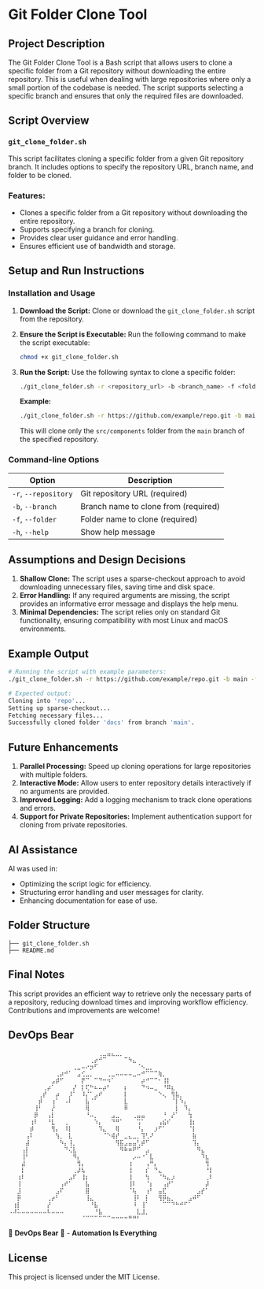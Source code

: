 # Git Folder Clone Tool

## Project Description
The Git Folder Clone Tool is a Bash script that allows users to clone a specific folder from a Git repository without downloading the entire repository. This is useful when dealing with large repositories where only a small portion of the codebase is needed. The script supports selecting a specific branch and ensures that only the required files are downloaded.

## Script Overview

### `git_clone_folder.sh`
This script facilitates cloning a specific folder from a given Git repository branch. It includes options to specify the repository URL, branch name, and folder to be cloned.

### Features:
- Clones a specific folder from a Git repository without downloading the entire repository.
- Supports specifying a branch for cloning.
- Provides clear user guidance and error handling.
- Ensures efficient use of bandwidth and storage.

## Setup and Run Instructions

### Installation and Usage
1. **Download the Script:** Clone or download the `git_clone_folder.sh` script from the repository.

2. **Ensure the Script is Executable:** Run the following command to make the script executable:
   ```bash
   chmod +x git_clone_folder.sh
   ```

3. **Run the Script:** Use the following syntax to clone a specific folder:
   ```bash
   ./git_clone_folder.sh -r <repository_url> -b <branch_name> -f <folder_path>
   ```

   **Example:**
   ```bash
   ./git_clone_folder.sh -r https://github.com/example/repo.git -b main -f src/components
   ```

   This will clone only the `src/components` folder from the `main` branch of the specified repository.

### Command-line Options
| Option | Description |
|--------|-------------|
| `-r`, `--repository` | Git repository URL (required) |
| `-b`, `--branch` | Branch name to clone from (required) |
| `-f`, `--folder` | Folder name to clone (required) |
| `-h`, `--help` | Show help message |

## Assumptions and Design Decisions
1. **Shallow Clone:** The script uses a sparse-checkout approach to avoid downloading unnecessary files, saving time and disk space.
2. **Error Handling:** If any required arguments are missing, the script provides an informative error message and displays the help menu.
3. **Minimal Dependencies:** The script relies only on standard Git functionality, ensuring compatibility with most Linux and macOS environments.

## Example Output
```bash
# Running the script with example parameters:
./git_clone_folder.sh -r https://github.com/example/repo.git -b main -f docs

# Expected output:
Cloning into 'repo'...
Setting up sparse-checkout...
Fetching necessary files...
Successfully cloned folder 'docs' from branch 'main'.
```

## Future Enhancements
1. **Parallel Processing:** Speed up cloning operations for large repositories with multiple folders.
2. **Interactive Mode:** Allow users to enter repository details interactively if no arguments are provided.
3. **Improved Logging:** Add a logging mechanism to track clone operations and errors.
4. **Support for Private Repositories:** Implement authentication support for cloning from private repositories.

## AI Assistance
AI was used in:
- Optimizing the script logic for efficiency.
- Structuring error handling and user messages for clarity.
- Enhancing documentation for ease of use.

## Folder Structure
```
├── git_clone_folder.sh
├── README.md
```

## Final Notes
This script provides an efficient way to retrieve only the necessary parts of a repository, reducing download times and improving workflow efficiency. Contributions and improvements are welcome!

## DevOps Bear

```
⠀⠀⠀⠀⠀⠀⠀⠀⠀⠀⠀⠀⠀⠀⠀⠀⠀⠀⠀⠀⠀⢀⣀⣤⣄⣀⡀⠀⠀⠀⠀⠀⠀⠀⠀⠀⠀⠀⠀⠀⠀⠀⠀⠀⠀⠀⠀⠀⠀
⠀⠀⠀⠀⠀⠀⠀⠀⠀⠀⠀⠀⠀⠀⠀⠀⠀⠀⠀⢀⡴⠚⠉⠀⠀⠀⠀⠉⠳⣄⠀⠀⠀⠀⠀⠀⠀⠀⠀⠀⠀⠀⠀⠀⠀⠀⠀⠀⠀
⠀⠀⠀⠀⠀⠀⠀⠀⠀⠀⠀⠀⠀⠀⠀⢀⣀⠤⠔⡲⠋⠀⠀⠀⠀⠀⠀⠀⠀⠀⠈⠢⣀⡀⠀⠀⠀⠀⠀⠀⠀⠀⠀⠀⠀⠀⠀⠀⠀
⠀⠀⠀⠀⠀⠀⠀⠀⠀⠀⠀⢀⡴⠚⠁⠀⣠⢊⣀⡀⠀⠀⠀⢀⣀⠤⠤⠤⠤⣀⠤⠚⠉⠉⠉⢷⡀⠀⠀⠀⠀⠀⠀⠀⠀⠀⠀⠀
⠀⠀⠀⠀⠀⠀⠀⠀⠀⠀⣠⡾⠋⠀⠀⠀⠀⡟⠉⠀⠉⠙⠒⠲⠁⠀⠀⠀⠀⠀⠀⡴⠚⠉⠉⠂⢸⡇⠀⠀⠀⠀⠀⠀⠀⠀⠀⠀⠀
⠀⠀⠀⠀⠀⠀⠀⠀⢀⡴⠁⠀⠀⠀⠀⡜⠀⡇⢏⠓⠦⠤⡴⠃⠀⠀⠀⡆⠀⠀⠀⠙⠲⠤⣀⠀⠘⠿⣆⠀⠀⠀⠀⠀⠀⠀⠀⠀⠀
⠀⠀⠀⠀⠀⠀⠀⢀⡞⠀⠀⡴⠀⠀⡸⠁⠀⠸⡌⠁⣠⠞⠀⠀⠀⠀⠀⡇⠀⠀⠀⠀⠀⠀⠀⠑⢄⠀⢻⣧⡀⠀⠀⠀⠀⠀⠀⠀⠀
⠀⠀⠀⠀⠀⠀⠀⡾⠀⠀⢰⠁⠀⠠⠇⠀⠀⠀⣧⠈⠁⠀⠀⠀⠀⠀⠀⣇⠀⠀⠀⠀⠀⠀⠀⠀⠀⠀⠈⡇⠱⡄⠀⠀⠀⠀⠀⠀⠀
⠀⠀⠀⠀⠀⠀⢸⠃⠀⠀⡜⠀⠀⠀⠀⠀⠀⠀⢿⠀⠀⠀⠀⠀⠀⠀⠀⠿⠀⠀⠀⠀⠀⠀⠀⠀⠀⠀⠀⡇⠀⠹⡄⠀⠀⠀⠀⠀⠀
⠀⠀⠀⠀⠀⠀⡿⠀⠀⢠⡇⠀⠀⠀⠀⠀⠀⠀⠘⠤⡀⠀⠀⠀⣠⣀⠀⠀⠀⢀⣤⣤⠀⠀⠀⠀⠘⠀⡜⠁⠀⠀⢳⠀⠀⠀⠀⠀⠀
⠀⠀⠀⠀⠀⢰⠇⠀⠀⠘⣇⠀⠀⢀⠀⠀⠀⠀⠀⠀⠱⡄⠀⠀⠙⠛⠁⠀⠀⠀⢩⠁⠀⠀⠀⢠⣮⠎⠀⠀⠀⠀⢸⡆⠀⠀⠀⠀⠀
⠀⠀⠀⠀⠀⡾⠀⠀⠀⠀⢻⡄⠀⠸⡇⠀⠀⠀⠀⠀⠀⠹⣄⠀⠀⢿⠀⠀⠀⠀⠘⡄⠀⠀⡰⠋⠁⠀⠀⠀⠀⠀⠈⡇⠀⠀⠀⠀⠀
⠀⠀⠀⠀⢠⠇⠀⠀⠀⠀⠀⢳⡀⠀⣇⠀⠀⠀⠀⠀⠀⠀⠈⠑⢾⡞⠀⣀⣄⣀⡀⢹⢃⠜⠀⠀⠀⠀⠀⠀⠀⠀⠀⣷⠀⠀⠀⠀⠀
⠀⠀⠀⠀⣼⠀⠀⠀⠀⠀⠀⠀⠳⡄⢸⡀⠀⠀⠀⠀⠀⠀⠀⠀⠀⢻⣯⣠⣤⣤⢃⡾⠋⠀⠀⠀⠀⠀⠀⠀⠀⠀⠀⢹⡄⠀⠀⠀⠀
⠀⠀⠀⢠⡇⠀⠀⠀⠀⠀⠀⠀⠀⠙⢌⣇⠀⠀⠀⠀⠀⠀⠀⠀⠀⠀⠻⠷⠶⠟⠋⠀⣠⠀⠀⠀⠀⠀⠀⠀⠀⠀⠀⠀⠻⣄⠀⠀⠀
⠀⠀⠀⢸⠃⠀⠀⠀⠀⠀⠀⠀⠀⠀⠀⠻⡄⠀⠀⠀⠀⠀⠀⠀⠀⠀⠀⠀⠀⡠⠤⠐⠁⣇⠀⠀⠀⠀⠀⠀⠀⠀⠀⠀⠀⠹⣆⠀⠀
⠀⠀⠀⣼⠀⠀⠀⠀⠀⠀⠀⠀⠀⠀⠀⠀⢻⡄⠀⠀⠀⠀⠀⠀⠀⠀⠀⠀⢰⠀⠀⠀⢠⠛⡄⠀⠀⠀⠀⠀⠀⠀⠀⠀⠀⠀⢻⠀⠀
⠀⠀⠀⡇⠀⠀⠀⠀⠀⠀⠀⠀⠀⠀⠀⢀⡼⢧⠀⠀⠀⠀⠀⠀⠀⠀⠀⠀⢸⠀⠀⠀⡎⠀⠙⣄⠀⠀⠀⠀⠀⠀⠀⠀⠀⠀⠘⡇⠀
⠀⠀⢰⠇⠀⠀⠀⠀⠀⠀⠀⠀⠀⠀⣠⠏⠀⢸⡆⠀⠀⠀⠀⠀⠀⠀⠀⠀⢸⠀⠀⠀⢳⠀⠀⠈⠳⣄⡰⠀⠀⠀⠀⠀⠀⠀⢀⠇⠀
⠀⠀⢸⠀⠀⠀⠀⠀⠀⠀⠀⠀⢠⠞⠁⠀⠀⠀⣧⠀⠀⠀⠀⠀⠀⠀⠀⠀⢸⠇⠀⠀⠈⡆⠀⠀⢠⡞⠁⠀⠀⠀⠀⠀⠀⠀⡼⠀⠀
⠀⠀⣸⠀⠀⠀⠀⠀⠀⠀⠀⣠⠏⠀⠀⠀⠀⠀⣿⠀⠀⠀⠀⠀⠀⠀⠀⠀⠈⢧⠀⠀⢰⠃⠀⣤⣏⠀⠀⠀⠀⠀⠀⠀⣠⡞⠁⠀⠀
⠀⠀⡿⠀⠀⠀⠀⠀⠀⢀⡴⠃⠀⠀⠀⠀⠀⠀⢸⣄⠀⠀⠀⠀⠀⠀⠀⠀⠀⢸⠇⠀⡇⠀⠀⢻⡿⣦⡀⠀⠀⠀⣠⠾⠋⠀⠀⠀⠀
⠀⢰⡇⠀⠀⠀⠀⠀⠀⡜⠀⠀⠀⠀⠀⠀⠀⠀⠀⠘⣧⠀⠀⠀⠀⠀⠀⠀⠀⠸⠀⢸⠁⠀⠀⠀⠉⠉⠙⠓⠚⠋⠁⠀⠀⠀⠀⠀⠀
⠠⠼⠥⠤⠤⠤⠤⠤⠤⠧⠤⠤⠤⠀⠀⠀⠀⠀⠀⠀⠘⣧⠀⠀⠀⠀⠀⠀⠀⠀⣇⣸⡀⠀⠀⠀⠀⠀⠀⠀⠀⠀⠀⠀⠀⠀⠀⠀⠀
⠀⠀⠀⠀⠀⠀⠀⠀⠀⠀⠀⠀⠀⠀⠀⠀⠀⠈⠉⠉⠉⠉⠉⠉⠒⠒⠒⠒⠛⠛⠃⠀⠀⠀⠀⠀⠀⠀⠀⠀⠀⠀⠀⠀⠀⠀⠀⠀⠀
```

🐻 **DevOps Bear** 🐻 - **Automation Is Everything**

## License
This project is licensed under the MIT License.


